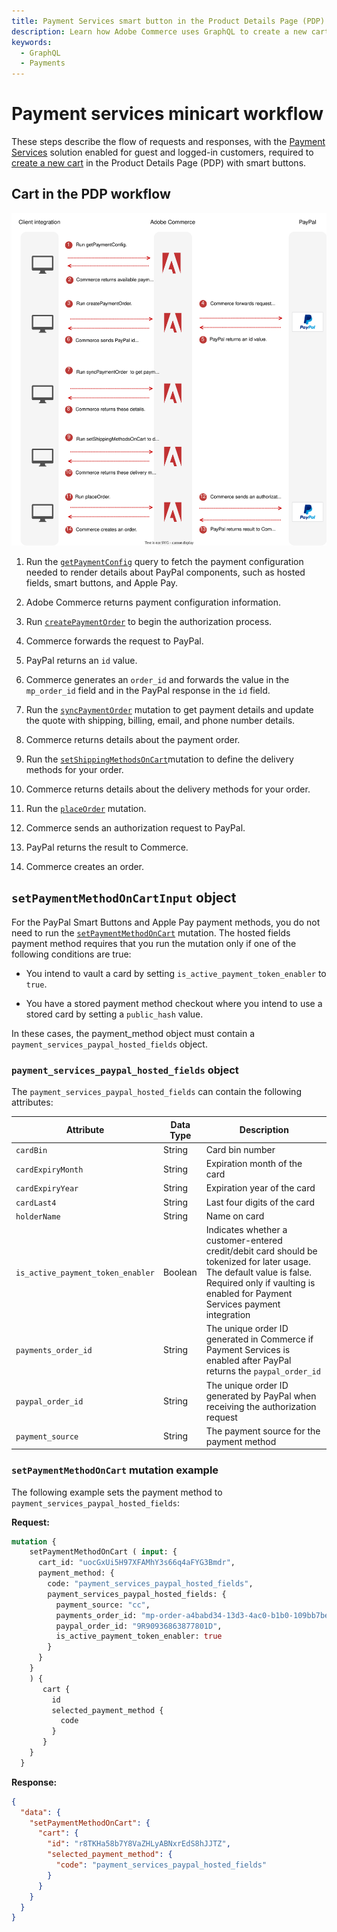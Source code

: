 ```yaml
---
title: Payment Services smart button in the Product Details Page (PDP)
description: Learn how Adobe Commerce uses GraphQL to create a new cart in the Product Details Page (PDP) with smart buttons.
keywords:
  - GraphQL
  - Payments
---
```


# Payment services minicart workflow

These steps describe the flow of requests and responses, with the [Payment Services](https://experienceleague.adobe.com/docs/commerce-merchant-services/payment-services/guide-overview.html) solution enabled for guest and logged-in customers, required to [create a new cart](../mutations/add-products-new-cart.md) in the Product Details Page (PDP) with smart buttons.

## Cart in the PDP workflow

![Payment Services sequence diagram](../../../_images/graphql/payment-services-minicart.svg)

1. Run the [`getPaymentConfig`](../../payment-services-extension/queries/get-payment-config.md) query to fetch the payment configuration needed to render details about PayPal components, such as hosted fields, smart buttons, and Apple Pay.

1. Adobe Commerce returns payment configuration information.

1. Run [`createPaymentOrder`](../../payment-services-extension/mutations/create-payment-order.md) to begin the authorization process.

1. Commerce forwards the request to PayPal.

1. PayPal returns an `id` value.

1. Commerce generates an `order_id` and forwards the value in the `mp_order_id` field and in the PayPal response in the `id` field.

1. Run the [`syncPaymentOrder`](../../payment-services-extension/mutations/sync-payment-order.md) mutation to get payment details and update the quote with shipping, billing, email, and phone number details.

1. Commerce returns details about the payment order.

1. Run the [`setShippingMethodsOnCart`](../../schema/cart/mutations/set-shipping-method.md)mutation to define the delivery methods for your order.

1. Commerce returns details about the delivery methods for your order.

1. Run the [`placeOrder`](../../schema/cart/mutations/place-order.md) mutation.

1. Commerce sends an authorization request to PayPal.

1. PayPal returns the result to Commerce.

1. Commerce creates an order.

## `setPaymentMethodOnCartInput` object

For the PayPal Smart Buttons and Apple Pay payment methods, you do not need to run the [`setPaymentMethodOnCart`](../../schema/cart/mutations/set-payment-method.md) mutation. The hosted fields payment method requires that you run the mutation only if one of the following conditions are true:

* You intend to vault a card by setting `is_active_payment_token_enabler` to `true`.

* You have a stored payment method checkout where you intend to use a stored card by setting a `public_hash` value.

In these cases, the payment_method object must contain a `payment_services_paypal_hosted_fields` object.

### `payment_services_paypal_hosted_fields` object

The `payment_services_paypal_hosted_fields` can contain the following attributes:

Attribute |  Data Type | Description
--- | --- | ---
`cardBin` | String | Card bin number
`cardExpiryMonth` | String | Expiration month of the card
`cardExpiryYear` | String | Expiration year of the card
`cardLast4` | String | Last four digits of the card
`holderName` | String | Name on card
`is_active_payment_token_enabler` | Boolean | Indicates whether a customer-entered credit/debit card should be tokenized for later usage. The default value is false. Required only if vaulting is enabled for Payment Services payment integration
`payments_order_id` | String | The unique order ID generated in Commerce if Payment Services is enabled after PayPal returns the `paypal_order_id`
`paypal_order_id` | String | The unique order ID generated by PayPal when receiving the authorization request
`payment_source` | String | The payment source for the payment method

### `setPaymentMethodOnCart` mutation example

The following example sets the payment method to `payment_services_paypal_hosted_fields`:

**Request:**

```graphql
mutation {
    setPaymentMethodOnCart ( input: {
      cart_id: "uocGxUi5H97XFAMhY3s66q4aFYG3Bmdr",
      payment_method: {
        code: "payment_services_paypal_hosted_fields",
        payment_services_paypal_hosted_fields: {
          payment_source: "cc",
          payments_order_id: "mp-order-a4babd34-13d3-4ac0-b1b0-109bb7be1574",
          paypal_order_id: "9R90936863877801D",
          is_active_payment_token_enabler: true
        }
      }
    }
    ) {
       cart {
         id
         selected_payment_method {
           code
         }
       }
    }
  }
```

**Response:**

```json
{
  "data": {
    "setPaymentMethodOnCart": {
      "cart": {
        "id": "r8TKHa58b7Y8VaZHLyABNxrEdS8hJJTZ",
        "selected_payment_method": {
          "code": "payment_services_paypal_hosted_fields"
        }
      }
    }
  }
}
```

